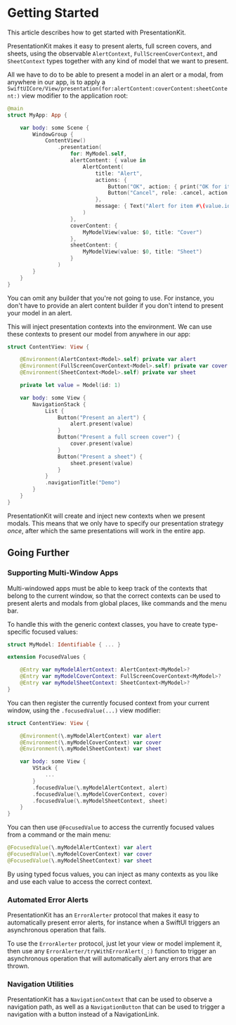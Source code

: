 #  Getting Started

This article describes how to get started with PresentationKit.

PresentationKit makes it easy to present alerts, full screen covers, and sheets, using the observable ``AlertContext``, ``FullScreenCoverContext``, and ``SheetContext`` types together with any kind of model that we want to present.

All we have to do to be able to present a model in an alert or a modal, from anywhere in our app, is to apply a ``SwiftUICore/View/presentation(for:alertContent:coverContent:sheetContent:)`` view modifier to the application root:

```swift
@main
struct MyApp: App {

    var body: some Scene {
        WindowGroup {
            ContentView()
                .presentation(
                    for: MyModel.self,
                    alertContent: { value in
                        AlertContent(
                            title: "Alert",
                            actions: {
                                Button("OK", action: { print("OK for item #\(value.id)") })
                                Button("Cancel", role: .cancel, action: {})
                            },
                            message: { Text("Alert for item #\(value.id)") }
                        )
                    },
                    coverContent: { 
                        MyModelView(value: $0, title: "Cover") 
                    },
                    sheetContent: { 
                        MyModelView(value: $0, title: "Sheet")
                    }
                )
        }
    }
}
```

You can omit any builder that you're not going to use. For instance, you don't have to provide an alert content builder if you don't intend to present your model in an alert.

This will inject presentation contexts into the environment. We can use these contexts to present our model from anywhere in our app:

```swift
struct ContentView: View {

    @Environment(AlertContext<Model>.self) private var alert
    @Environment(FullScreenCoverContext<Model>.self) private var cover
    @Environment(SheetContext<Model>.self) private var sheet

    private let value = Model(id: 1)

    var body: some View {
        NavigationStack {
            List {
                Button("Present an alert") {
                    alert.present(value)
                }
                Button("Present a full screen cover") {
                    cover.present(value)
                }
                Button("Present a sheet") {
                    sheet.present(value)
                }
            }
            .navigationTitle("Demo")
        }
    }
}
```

PresentationKit will create and inject new contexts when we present modals. This means that we only have to specify our presentation strategy *once*, after which the same presentations will work in the entire app.



## Going Further

### Supporting Multi-Window Apps

Multi-windowed apps must be able to keep track of the contexts that belong to the current window, so that the correct contexts can be used to present alerts and modals from global places, like commands and the menu bar.

To handle this with the generic context classes, you have to create type-specific focused values:

```swift
struct MyModel: Identifiable { ... }

extension FocusedValues {

    @Entry var myModelAlertContext: AlertContext<MyModel>?
    @Entry var myModelCoverContext: FullScreenCoverContext<MyModel>?
    @Entry var myModelSheetContext: SheetContext<MyModel>?
}
```

You can then register the currently focused context from your current window, using the `.focusedValue(...)` view modifier: 

```swift
struct ContentView: View {

    @Environment(\.myModelAlertContext) var alert
    @Environment(\.myModelCoverContext) var cover
    @Environment(\.myModelSheetContext) var sheet

    var body: some View {
        VStack {
            ...
        }
        .focusedValue(\.myModelAlertContext, alert)
        .focusedValue(\.myModelCoverContext, cover)
        .focusedValue(\.myModelSheetContext, sheet)
    }
}
```

You can then use `@FocusedValue` to access the currently focused values from a command or the main menu:

```swift
@FocusedValue(\.myModelAlertContext) var alert
@FocusedValue(\.myModelCoverContext) var cover
@FocusedValue(\.myModelSheetContext) var sheet
```

By using typed focus values, you can inject as many contexts as you like and use each value to access the correct context.


### Automated Error Alerts

PresentationKit has an ``ErrorAlerter`` protocol that makes it easy to automatically present error alerts, for instance when a SwiftUI triggers an asynchronous operation that fails.

To use the ``ErrorAlerter`` protocol, just let your view or model implement it, then use any ``ErrorAlerter/tryWithErrorAlert(_:)`` function to trigger an asynchronous operation that will automatically alert any errors that are thrown.


### Navigation Utilities

PresentationKit has a ``NavigationContext`` that can be used to observe a navigation path, as well as a ``NavigationButton`` that can be used to trigger a navigation with a button instead of a NavigationLink.
